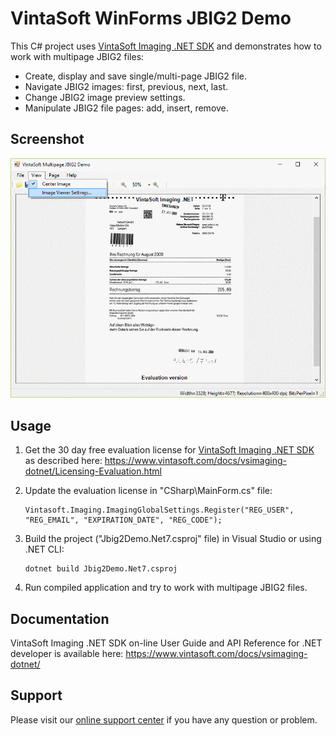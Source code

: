# VintaSoft WinForms JBIG2 Demo

This C# project uses <a href="https://www.vintasoft.com/vsimaging-dotnet-index.html">VintaSoft Imaging .NET SDK</a> and demonstrates how to work with multipage JBIG2 files:
* Create, display and save single/multi-page JBIG2 file.
* Navigate JBIG2 images: first, previous, next, last.
* Change JBIG2 image preview settings.
* Manipulate JBIG2 file pages: add, insert, remove.


## Screenshot
<img src="vintasoft-jbig2-demo.png" title="VintaSoft JBIG2 Demo">


## Usage
1. Get the 30 day free evaluation license for <a href="https://www.vintasoft.com/vsimaging-dotnet-index.html" target="_blank">VintaSoft Imaging .NET SDK</a> as described here: <a href="https://www.vintasoft.com/docs/vsimaging-dotnet/Licensing-Evaluation.html" target="_blank">https://www.vintasoft.com/docs/vsimaging-dotnet/Licensing-Evaluation.html</a>

2. Update the evaluation license in "CSharp\MainForm.cs" file:
   ```
   Vintasoft.Imaging.ImagingGlobalSettings.Register("REG_USER", "REG_EMAIL", "EXPIRATION_DATE", "REG_CODE");
   ```

3. Build the project ("Jbig2Demo.Net7.csproj" file) in Visual Studio or using .NET CLI:
   ```
   dotnet build Jbig2Demo.Net7.csproj
   ```

4. Run compiled application and try to work with multipage JBIG2 files.


## Documentation
VintaSoft Imaging .NET SDK on-line User Guide and API Reference for .NET developer is available here: https://www.vintasoft.com/docs/vsimaging-dotnet/


## Support
Please visit our <a href="https://myaccount.vintasoft.com/">online support center</a> if you have any question or problem.
